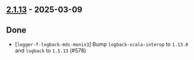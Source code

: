 ## [2.1.13](https://github.com/Kevin-Lee/logger-f/issues?q=is%3Aissue%20is%3Aclosed%20milestone%3Av2-m1-19) - 2025-03-09

## Done
* [`logger-f-logback-mdc-monix3`] Bump `logback-scala-interop` to `1.13.0` and `logback` to `1.5.13` (#578)

